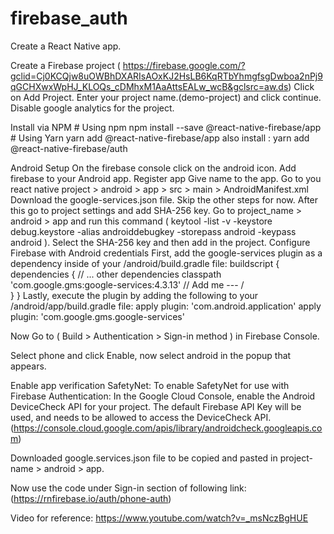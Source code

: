 # firebase_auth
Create a React Native app.

Create a Firebase project ( https://firebase.google.com/?gclid=Cj0KCQjw8uOWBhDXARIsAOxKJ2HsLB6KqRTbYhmgfsgDwboa2nPj9qGCHXwxWpHJ_KLOQs_cDMhxM1AaAttsEALw_wcB&gclsrc=aw.ds) 
    Click on Add Project.
    Enter your project name.(demo-project) and click continue.
    Disable google analytics for the project.

Install via NPM
    # Using npm
    npm install --save @react-native-firebase/app
    # Using Yarn
    yarn add @react-native-firebase/app
    also install : yarn add @react-native-firebase/auth

Android Setup
    On the firebase console click on the android icon.
    Add firebase to your Android app. Register app
    Give name to the app. Go to you react native project > android > app > src > main > AndroidManifest.xml
    Download the google-services.json file.
    Skip the other steps for now.
    After this go to project settings and add SHA-256 key.
        Go to project_name > android > app and run this command ( keytool -list -v -keystore debug.keystore -alias androiddebugkey -storepass android -keypass android ).
        Select the SHA-256 key and then add in the project.
    Configure Firebase with Android credentials
        First, add the google-services plugin as a dependency inside of your /android/build.gradle file: 
            buildscript {
                dependencies {
                    // ... other dependencies
                    classpath 'com.google.gms:google-services:4.3.13'
                    // Add me --- /\
                }
            }
        Lastly, execute the plugin by adding the following to your /android/app/build.gradle file:
            apply plugin: 'com.android.application'
            apply plugin: 'com.google.gms.google-services'

Now Go to ( Build > Authentication > Sign-in method ) in Firebase Console.

Select phone and click Enable, now select android in the popup that appears.

Enable app verification
    SafetyNet: To enable SafetyNet for use with Firebase Authentication:
        In the Google Cloud Console, enable the Android DeviceCheck API for your project. The default Firebase API Key will be used, and needs to be allowed to access the DeviceCheck API. (https://console.cloud.google.com/apis/library/androidcheck.googleapis.com)

Downloaded google.services.json file to be copied and pasted in project-name > android > app.

Now use the code under Sign-in section of following link: (https://rnfirebase.io/auth/phone-auth)

Video for reference: https://www.youtube.com/watch?v=_msNczBgHUE
